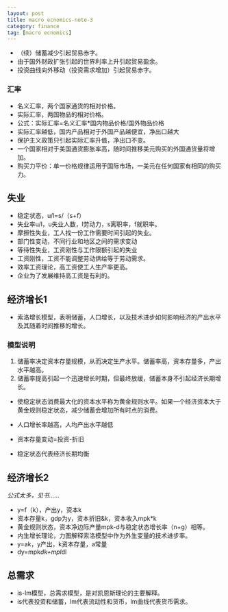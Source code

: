 ```yaml
---
layout: post
title: macro ecnomics-note-3
category: finance
tag: [macro ecnomics]
---
```


* （续）储蓄减少引起贸易赤字。
*  由于国外财政扩张引起的世界利率上升引起贸易盈余。
*  投资曲线向外移动（投资需求增加）引起贸易赤字。

### 汇率
* 名义汇率，两个国家通货的相对价格。
* 实际汇率，两国物品的相对价格。
* 公式：实际汇率=名义汇率*国内物品价格/国外物品价格
*  实际汇率越低，国内产品相对于外国产品越便宜，净出口越大
* 保护主义政策只引起实际汇率升值，净出口不变。
* 一个国家相对于美国通货膨胀率高，随时间推移美元购买的外国通货量将增加。
* 购买力平价：单一价格规律运用于国际市场，一美元在任何国家有相同的购买力。

## 失业
* 稳定状态，u/l=s/（s+f）
* 失业率u/l，u失业人数，l劳动力，s离职率，f就职率。
* 摩擦性失业，工人找一份工作需要时间引起的失业。
* 部门性变动，不同行业和地区之间的需求变动
* 等待性失业，工资刚性与工作限额引起的失业
* 工资刚性，工资不能调整劳动供给等于劳动需求。
* 效率工资理论，高工资使工人生产率更高。
* 企业为了发展维持高工资是有利的。

## 经济增长1
* 索洛增长模型，表明储蓄，人口增长，以及技术进步如何影响经济的产出水平及其随着时间推移的增长。

### 模型说明
1. 储蓄率决定资本存量规模，从而决定生产水平。储蓄率高，资本存量多，产出水平越高。
2. 储蓄率提高引起一个迅速增长时期，但最终放缓，储蓄本身不引起经济长期增长。
* 使稳定状态消费最大化的资本水平称为黄金规则水平。如果一个经济资本大于黄金规则稳定状态，减少储蓄会增加所有时点的消费。
* 人口增长率越高，人均产出水平越低

* 资本存量变动=投资-折旧
* 稳定状态代表经济长期均衡

## 经济增长2

*公式太多，见书……*

* y=f（k），产出y，资本k
* 资本存量k，gdp为y，资本折旧&k，资本收入mpk*k
* 黄金规则状态，资本净边际产量mpk-d与稳定状态增长率（n+g）相等。
* 内生增长理论，力图解释索洛模型中作为外生变量的技术进步率。
* y=ak，y产出，k资本存量，a常量
* dy=mpk*dk+mpl*dl

## 总需求
* is-lm模型，总需求模型，是对凯恩斯理论的主要解释。
* is代表投资和储蓄，lm代表流动性和货币，lm曲线代表货币需求。


